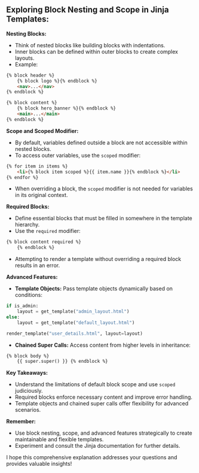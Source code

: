 ## Exploring Block Nesting and Scope in Jinja Templates:

**Nesting Blocks:**

- Think of nested blocks like building blocks with indentations.
- Inner blocks can be defined within outer blocks to create complex layouts.
- Example:

```html
{% block header %}
    {% block logo %}{% endblock %}
    <nav>...</nav>
{% endblock %}

{% block content %}
    {% block hero_banner %}{% endblock %}
    <main>...</main>
{% endblock %}
```

**Scope and Scoped Modifier:**

- By default, variables defined outside a block are not accessible within nested blocks.
- To access outer variables, use the `scoped` modifier:

```html
{% for item in items %}
    <li>{% block item scoped %}{{ item.name }}{% endblock %}</li>
{% endfor %}
```

- When overriding a block, the `scoped` modifier is not needed for variables in its original context.

**Required Blocks:**

- Define essential blocks that must be filled in somewhere in the template hierarchy.
- Use the `required` modifier:

```html
{% block content required %}
    {% endblock %}
```

- Attempting to render a template without overriding a required block results in an error.

**Advanced Features:**

- **Template Objects:** Pass template objects dynamically based on conditions:

```python
if is_admin:
    layout = get_template("admin_layout.html")
else:
    layout = get_template("default_layout.html")

render_template("user_details.html", layout=layout)
```

- **Chained Super Calls:** Access content from higher levels in inheritance:

```html
{% block body %}
    {{ super.super() }} {% endblock %}
```

**Key Takeaways:**

- Understand the limitations of default block scope and use `scoped` judiciously.
- Required blocks enforce necessary content and improve error handling.
- Template objects and chained super calls offer flexibility for advanced scenarios.

**Remember:**

- Use block nesting, scope, and advanced features strategically to create maintainable and flexible templates.
- Experiment and consult the Jinja documentation for further details.

I hope this comprehensive explanation addresses your questions and provides valuable insights!